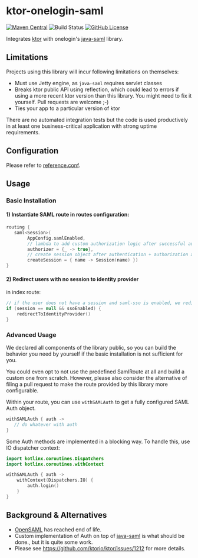 # ktor-onelogin-saml

[![Maven Central](https://img.shields.io/maven-central/v/com.link-time.ktor/ktor-onelogin-saml.svg?label=maven%20central)](https://search.maven.org/search?q=g:%22com.link-time.ktor%22%20AND%20a:%22ktor-onelogin-saml%22)
![Build Status](https://github.com/linked-planet/ktor-onelogin-saml/workflows/Gradle/badge.svg)
[![GitHub License](https://img.shields.io/badge/license-Apache%20License%202.0-blue.svg?style=flat)](http://www.apache.org/licenses/LICENSE-2.0)

Integrates [ktor](ktor.io) with onelogin's
[java-saml](https://github.com/onelogin/java-saml) library.


## Limitations
Projects using this library will incur following limitations
on themselves:

- Must use Jetty engine, as `java-saml` requires servlet classes
- Breaks ktor public API using reflection, which could lead to
  errors if using a more recent ktor version than this library.
  You might need to fix it yourself. Pull requests are welcome ;-)
- Ties your app to a particular version of ktor

There are no automated integration tests but the code is used
productively in at least one business-critical application with
strong uptime requirements.


## Configuration
Please refer to [reference.conf](src/main/resources/reference.conf).


## Usage

### Basic Installation
#### 1) Instantiate SAML route in routes configuration:

```kotlin
routing {
   saml<Session>(
        AppConfig.samlEnabled,
        // lambda to add custom authorization logic after successful authentication
        authorizer = {_ -> true},
        // create session object after authentication + authorization are successful
        createSession = { name -> Session(name) })
}
```

#### 2) Redirect users with no session to identity provider

in index route:
```kotlin
// if the user does not have a session and saml-sso is enabled, we redirect the user to the identity provider
if (session == null && ssoEnabled) {
    redirectToIdentityProvider()
}
``` 


### Advanced Usage
We declared all components of the library public, so you can build the
behavior you need by yourself if the basic installation is not sufficient
for you.

You could even opt to not use the predefined SamlRoute at all and build
a custom one from scratch. However, please also consider the alternative
of filing a pull request to make the route provided by this library more
configurable.

Within your route, you can use `withSAMLAuth` to get a fully configured
SAML Auth object.

```kotlin
withSAMLAuth { auth ->
   // do whatever with auth
}
```

Some Auth methods are implemented in a blocking way. To handle
this, use IO dispatcher context:

```kotlin
import kotlinx.coroutines.Dispatchers
import kotlinx.coroutines.withContext

withSAMLAuth { auth ->
    withContext(Dispatchers.IO) {
        auth.login()
    }
}
```


## Background & Alternatives
- [OpenSAML](https://wiki.shibboleth.net/confluence/display/OpenSAML/Home)
  has reached end of life.
- Custom implementation of Auth on top of
  [java-saml](https://github.com/onelogin/java-saml/tree/master/core) is
  what should be done., but it is quite some work.
- Please see https://github.com/ktorio/ktor/issues/1212 for more
  details.